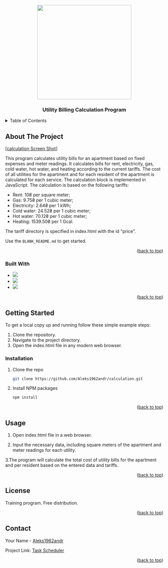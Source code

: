 <!-- PROJECT LOGO -->
<br />
<div align="center">
  <a href="https://github.com/Aleks1962andr/calculation.git">
    <img src="https://media.giphy.com/media/v1.Y2lkPTc5MGI3NjExZXR4MmhrazllazlnOWZiMmJsZmN1dmY3ZWRpMG4wamg3Zndub293ZyZlcD12MV9pbnRlcm5hbF9naWZfYnlfaWQmY3Q9Zw/1wRulyhp5INhA8uDFv/giphy.gif" width="300"/>
  </a>

  <h3 align="center">Utility Billing Calculation Program</h3>

 </div>



<!-- TABLE OF CONTENTS -->
<details>
  <summary>Table of Contents</summary>
  <ol>
    <li>
      <a href="#about-the-project">About The Project</a>
      <ul>
        <li><a href="#built-with">Built With</a></li>
      </ul>
    </li>
    <li>
       <a href="#getting-started">Getting Started</a>
      <ul>
       <li><a href="#installation">Installation</a></li>
      </ul>
    </li>
    <li><a href="#usage">Usage</a></li>
    <li><a href="#license">License</a></li>
    <li><a href="#contact">Contact</a></li>
      </ol>
</details>



<!-- ABOUT THE PROJECT -->
## About The Project

[[calculation Screen Shot]](https://github.com/Aleks1962andr/calculation/blob/main/flat.jpg)

This program calculates utility bills for an apartment based on fixed expenses and meter readings. It calculates bills for rent, electricity, gas, cold water, hot water, and heating according to the current tariffs. The cost of all utilities for the apartment and for each resident of the apartment is calculated for each service. The calculation block is implemented in JavaScript. The calculation is based on the following tariffs:
- Rent: 10₴ per square meter;
- Gas: 9.75₴ per 1 cubic meter;
- Electricity: 2.64₴ per 1 kWh;
- Cold water: 24.52₴ per 1 cubic meter;
- Hot water: 70.12₴ per 1 cubic meter;
- Heating: 1539.50₴ per 1 Gcal.
  
The tariff directory is specified in index.html with the id "price".

Use the `BLANK_README.md` to get started.

<p align="right">(<a href="#readme-top">back to top</a>)</p>


### Built With


* <img src="https://img.shields.io/badge/JavaScript-black?style=for-the-badge&logo=JavaScript&logoColor=whait"/>
* <img src="https://img.shields.io/badge/HTML5-black?style=for-the-badge&logo=HTML5&logoColor=whait"/>
* <img src="https://img.shields.io/badge/CSS3-black?style=for-the-badge&logo=CSS3&logoColor=whait"/>


<p align="right">(<a href="#readme-top">back to top</a>)</p>


<!-- GETTING STARTED -->
## Getting Started

To get a local copy up and running follow these simple example steps:
1. Clone the repository.
2. Navigate to the project directory.
3. Open the index.html file in any modern web browser.


### Installation

1. Clone the repo
   ```sh
   git clone https://github.com/Aleks1962andr/calculation.git
   ```
2. Install NPM packages
   ```sh
   npm install
   ```

<p align="right">(<a href="#readme-top">back to top</a>)</p>



<!-- USAGE EXAMPLES -->
## Usage

1. Open index.html file in a web browser.
 
2. Input the necessary data, including square meters of the apartment and meter readings for each utility.
   
3.The program will calculate the total cost of utility bills for the apartment and per resident based on the entered data and tariffs.

<p align="right">(<a href="#readme-top">back to top</a>)</p>


<!-- LICENSE -->
## License

Training program. Free distribution.

<p align="right">(<a href="#readme-top">back to top</a>)</p>



<!-- CONTACT -->
## Contact

Your Name - [Aleks1962andr](https://linkedin.com/in/alexander-andreev-5964902b8)  

Project Link: [Task Scheduler](https://github.com/Aleks1962andr/calculation.git)

<p align="right">(<a href="#readme-top">back to top</a>)</p>
